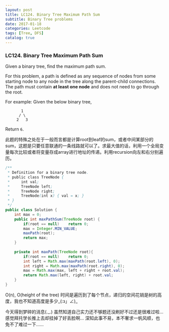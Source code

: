 ```yaml
---
layout: post
title: LC124. Binary Tree Maximum Path Sum
subtitle: Binary Tree problems
date: 2017-01-18
categories: Leetcode
tags: [Tree, DFS]
catalog: true
---
```


### LC124. Binary Tree Maximum Path Sum

Given a binary tree, find the maximum path sum.

For this problem, a path is defined as any sequence of nodes from some starting node to any node in the tree along the parent-child connections. The path must contain **at least one node** and does not need to go through the root.

For example:
Given the below binary tree,

```
       1
      / \
     2   3

```

Return `6`.

此题的特殊之处在于一般而言都是计算root到leaf的sum，或者中间某部分的sum，这题是只要任意联通的一条线路就可以了。求最大值的话，利用一个全局变量每次比较或者将变量存成array进行地址的传递。利用recursion向左和右分别遍历。

```java
/**
 * Definition for a binary tree node.
 * public class TreeNode {
 *     int val;
 *     TreeNode left;
 *     TreeNode right;
 *     TreeNode(int x) { val = x; }
 * }
 */
public class Solution {
    int max = 0;
    public int maxPathSum(TreeNode root) {
        if(root == null)    return 0;
        max = Integer.MIN_VALUE;
        maxPath(root);
        return max;
    }
    
    private int maxPath(TreeNode root){
        if(root == null)    return 0;
        int left = Math.max(maxPath(root.left), 0);
        int right = Math.max(maxPath(root.right), 0);
        max = Math.max(max, left + right + root.val);
        return Math.max(left, right) + root.val;
    }
}
```

O(n), O(height of the tree) 时间是遍历到了每个节点，递归的空间花销是树的高度，我也不知道高度是多少_(:з」∠)\_

今天得到梦碎的消息(._.) 虽然知道自己实力还不够题还没刷好不过还是很难过啦...感觉拜托学长推上去却挂掉了好丢脸啊... 深知此事不易，本不奢求一帆风顺，也免不了难过一下……